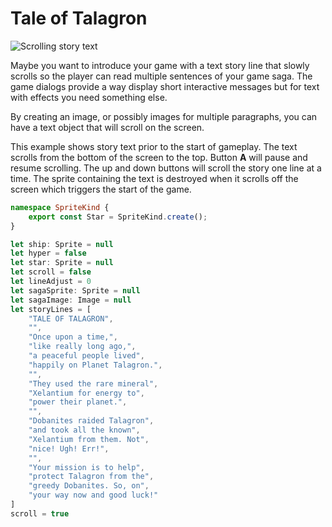 # Tale of Talagron

![Scrolling story text](/static/concepts/talagron.jpg)

Maybe you want to introduce your game with a text story line that slowly scrolls so the player can read multiple sentences of your game saga. The game dialogs provide a way display short interactive messages but for text with effects you need something else.

By creating an image, or possibly images for multiple paragraphs, you can have a text object that will scroll on the screen.

This example shows story text prior to the start of gameplay. The text scrolls from the bottom of the screen to the top. Button **A** will pause and resume scrolling. The up and down buttons will scroll the story one line at a time. The sprite containing the text is destroyed when it scrolls off the screen which triggers the start of the game.


```typescript
namespace SpriteKind {
    export const Star = SpriteKind.create();
}

let ship: Sprite = null
let hyper = false
let star: Sprite = null
let scroll = false
let lineAdjust = 0
let sagaSprite: Sprite = null
let sagaImage: Image = null
let storyLines = [
    "TALE OF TALAGRON",
    "",
    "Once upon a time,",
    "like really long ago,",
    "a peaceful people lived",
    "happily on Planet Talagron.",
    "",
    "They used the rare mineral",
    "Xelantium for energy to",
    "power their planet.",
    "",
    "Dobanites raided Talagron",
    "and took all the known",
    "Xelantium from them. Not",
    "nice! Ugh! Err!",
    "",
    "Your mission is to help",
    "protect Talagron from the",
    "greedy Dobanites. So, on",
    "your way now and good luck!"
]
scroll = true
